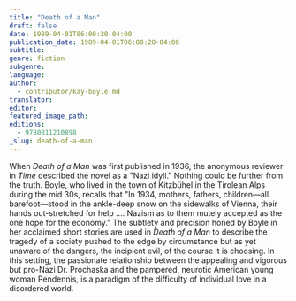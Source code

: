 ```yaml
---
title: "Death of a Man"
draft: false
date: 1989-04-01T06:00:20-04:00
publication_date: 1989-04-01T06:00:20-04:00
subtitle:
genre: fiction
subgenre:
language:
author:
  - contributor/kay-boyle.md
translator:
editor:
featured_image_path:
editions:
  - 9780811210898
_slug: death-of-a-man
---
```


When _Death of a Man_ was first published in 1936, the anonymous reviewer in _Time_ described the novel as a "Nazi idyll." Nothing could be further from the truth. Boyle, who lived in the town of Kitzbühel in the Tirolean Alps during the mid 30s, recalls that "In 1934, mothers, fathers, children––all barefoot––stood in the ankle-deep snow on the sidewalks of Vienna, their hands out-stretched for help .... Nazism as to them mutely accepted as the one hope for the economy." The subtlety and precision honed by Boyle in her acclaimed short stories are used in _Death of a Man_ to describe the tragedy of a society pushed to the edge by circumstance but as yet unaware of the dangers, the incipient evil, of the course it is choosing. In this setting, the passionate relationship between the appealing and vigorous but pro-Nazi Dr. Prochaska and the pampered, neurotic American young woman Pendennis, is a paradigm of the difficulty of individual love in a disordered world.

